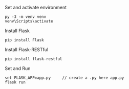Set and activate environment
```
py -3 -m venv venv
venv\Scripts\activate
```
Install Flask
```
pip install Flask

```
Install Flask-RESTful
```
pip install flask-restful
```
Set and Run
```
set FLASK_APP=app.py     // create a .py here app.py
flask run
```
